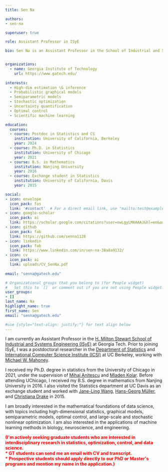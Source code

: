 ```yaml
---
title: Sen Na

authors:
- sen-na

superuser: true

role: Assistant Professor in ISyE

bio: Sen Na is an Assistant Professor in the School of Industrial and Systems Engineering at Georgia Tech. Prior to joining ISyE, he was a postdoctoral researcher in the statistics department and ICSI at UC Berkeley. His research interests broadly lie in the mathematical foundations of data science, with topics including high-dimensional statistics, graphical models, semiparametric models, optimal control, and large-scale and stochastic nonlinear optimization. He is also interested in applying machine learning methods to biology, neuroscience, and engineering.


organizations:
  - name: Georgia Institute of Technology
    url: https://www.gatech.edu/
    
interests:
  - High-dim estimation \& inference
  - Probabilistic graphical models
  - Semiparametric models
  - Stochastic optimization 
  - Uncertainty quantification
  - Optimal control
  - Scientific machine learning

education:
  courses:
  - course: Postdoc in Statistics and CS
    institution: University of California, Berkeley
    year: 2024
  - course: Ph.D. in Statistics
    institution: University of Chicago
    year: 2021
  - course: B.S. in Mathematics
    institution: Nanjing University
    year: 2016
  - course: Exchange student in Statistics
    institution: University of California, Davis
    year: 2015

social:
- icon: envelope
  icon_pack: fas
  link: '#contact'  # For a direct email link, use "mailto:test@example.org".
- icon: google-scholar
  icon_pack: ai
  link: https://scholar.google.com/citations?user=nwLgyLMAAAAJ&hl=en&authuser=1
- icon: github
  icon_pack: fab
  link: https://github.com/senna1128
- icon: linkedin
  icon_pack: fab
  link: https://www.linkedin.com/in/sen-na-38a8a9132/
- icon: cv
  icon_pack: ai
  link: uploads/CV_SenNa.pdf
  
email: "senna@gatech.edu"

# Organizational groups that you belong to (for People widget)
#   Set this to `[]` or comment out if you are not using People widget.
user_groups:
- []
last_name: Na
highlight_name: true
first_name: Sen
email: "senna@gatech.edu"

#use {style="text-align: justify;"} for text align below
---
```

I am currently an Assistant Professor in the [H. Milton Stewart School of Industrial and Systems Engineering (ISyE)](https://www.isye.gatech.edu/) at Georgia Tech. Prior to joining ISyE, I was a postdoctoral researcher in the [Department of Statistics](https://statistics.berkeley.edu/) and [International Computer Science Institute (ICSI)](https://www.icsi.berkeley.edu/icsi/) at UC Berkeley, working with [Michael W. Mahoney](https://www.stat.berkeley.edu/~mmahoney/).

I received my Ph.D. degree in statistics from the University of Chicago in 2021, under the supervision of [Mihai Anitescu](https://www.mcs.anl.gov/~anitescu/) and [Mladen Kolar](https://mkolar.coffeejunkies.org/). Before attending UChicago, I received my B.S. degree in mathematics from Nanjing University in 2016. I also visited the Statistics department at UC Davis as an exchange student and worked with [Jane-Ling Wang](http://www.stat.ucdavis.edu/~wang/), [Hans-Georg Müller](https://anson.ucdavis.edu/~mueller/), and [Christiana Drake](http://anson.ucdavis.edu/~drake/) in 2015.

I am broadly interested in the mathematical foundations of data science, with topics including high-dimensional statistics, graphical models, semiparametric models, optimal control, and large-scale and stochastic nonlinear optimization. I am also interested in the applications of machine learning methods in biology, neuroscience, and engineering.

**<span style="color: rgb(255,0,0);">(I'm actively seeking graduate students who are interested in interdisciplinary research in statistics, optimization, control, and data science.<br/> * GT students can send me an email with CV and transcript.<br/> * Prospective students should apply directly to our PhD or Master's programs and mention my name in the application.)</span>**
